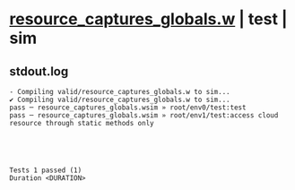 # [resource_captures_globals.w](../../../../../examples/tests/valid/resource_captures_globals.w) | test | sim

## stdout.log
```log
- Compiling valid/resource_captures_globals.w to sim...
✔ Compiling valid/resource_captures_globals.w to sim...
pass ─ resource_captures_globals.wsim » root/env0/test:test                                             
pass ─ resource_captures_globals.wsim » root/env1/test:access cloud resource through static methods only
 




Tests 1 passed (1) 
Duration <DURATION>

```


